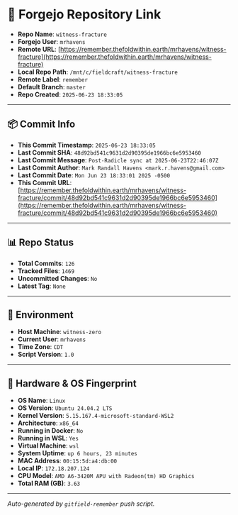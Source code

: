 # 🔗 Forgejo Repository Link

- **Repo Name**: `witness-fracture`
- **Forgejo User**: `mrhavens`
- **Remote URL**: [https://remember.thefoldwithin.earth/mrhavens/witness-fracture](https://remember.thefoldwithin.earth/mrhavens/witness-fracture)
- **Local Repo Path**: `/mnt/c/fieldcraft/witness-fracture`
- **Remote Label**: `remember`
- **Default Branch**: `master`
- **Repo Created**: `2025-06-23 18:33:05`

---

## 📦 Commit Info

- **This Commit Timestamp**: `2025-06-23 18:33:05`
- **Last Commit SHA**: `48d92bd541c9631d2d90395de1966bc6e5953460`
- **Last Commit Message**: `Post-Radicle sync at 2025-06-23T22:46:07Z`
- **Last Commit Author**: `Mark Randall Havens <mark.r.havens@gmail.com>`
- **Last Commit Date**: `Mon Jun 23 18:33:01 2025 -0500`
- **This Commit URL**: [https://remember.thefoldwithin.earth/mrhavens/witness-fracture/commit/48d92bd541c9631d2d90395de1966bc6e5953460](https://remember.thefoldwithin.earth/mrhavens/witness-fracture/commit/48d92bd541c9631d2d90395de1966bc6e5953460)

---

## 📊 Repo Status

- **Total Commits**: `126`
- **Tracked Files**: `1469`
- **Uncommitted Changes**: `No`
- **Latest Tag**: `None`

---

## 🧭 Environment

- **Host Machine**: `witness-zero`
- **Current User**: `mrhavens`
- **Time Zone**: `CDT`
- **Script Version**: `1.0`

---

## 🧬 Hardware & OS Fingerprint

- **OS Name**: `Linux`
- **OS Version**: `Ubuntu 24.04.2 LTS`
- **Kernel Version**: `5.15.167.4-microsoft-standard-WSL2`
- **Architecture**: `x86_64`
- **Running in Docker**: `No`
- **Running in WSL**: `Yes`
- **Virtual Machine**: `wsl`
- **System Uptime**: `up 6 hours, 23 minutes`
- **MAC Address**: `00:15:5d:a4:db:00`
- **Local IP**: `172.18.207.124`
- **CPU Model**: `AMD A6-3420M APU with Radeon(tm) HD Graphics`
- **Total RAM (GB)**: `3.63`

---

_Auto-generated by `gitfield-remember` push script._
